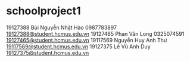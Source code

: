 # schoolproject1
19127388 Bùi Nguyễn Nhật Hào 0987783897 19127388@student.hcmus.edu.vn
19127465 Phan Văn Long 0325074591 19127465@student.hcmus.edu.vn
19117569 Nguyễn Huy Anh Thư 19117569@student.hcmus.edu.vn
19127375 Lê Vũ Anh Duy 19127375@student.hcmus.edu.vn

